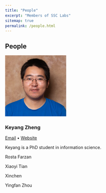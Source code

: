 ```yaml
---
title: "People"
excerpt: "Members of SSC Labs"
sitemap: true
permalink: /people.html
---
```

<h2>People</h2>
<div class="person">
  <div class="profile-img">
    <img src="/assets/img/keyang.jpg" alt="" height="200" width="200">
  </div>
  <div class="profile-text">
    <h3>
      Keyang Zheng
    </h3>
    <p class="links">
      <a href="https://blog.keyang.xyz">Email</a>
      •
      <a href="https://blog.keyang.xyz">Website</a>
    </p>
    <p class="info">Keyang is a PhD student in information science.</p>
  </div>
</div>

<p>Rosta Farzan</p>
<p>Xiaoyi Tian</p>
<p>Xinchen</p>
<p>Yingfan Zhou</p>
